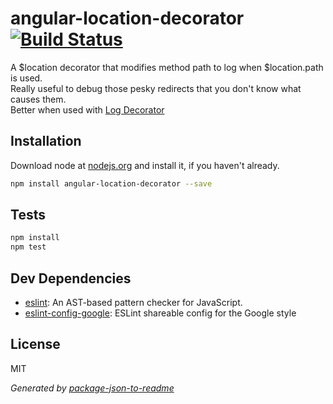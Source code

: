 # angular-location-decorator [![Build Status](https://travis-ci.org/Knorcedger/angular-location-decorator.png?branch=master)](https://travis-ci.org/Knorcedger/angular-location-decorator)

A $location decorator that modifies method path to log when $location.path is used.  
Really useful to debug those pesky redirects that you don't know what causes them.  
Better when used with [Log Decorator](https://github.com/Knorcedger/angular-log-decorator)

## Installation

Download node at [nodejs.org](http://nodejs.org) and install it, if you haven't already.

```sh
npm install angular-location-decorator --save
```

## Tests

```sh
npm install
npm test
```

## Dev Dependencies

- [eslint](https://github.com/eslint/eslint): An AST-based pattern checker for JavaScript.
- [eslint-config-google](https://github.com/google/eslint-config-google): ESLint shareable config for the Google style


## License

MIT

_Generated by [package-json-to-readme](https://github.com/zeke/package-json-to-readme)_

